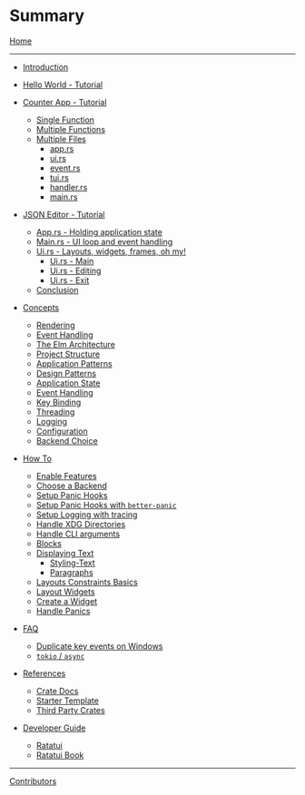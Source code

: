# Summary

[Home](./README.md)

---

- [Introduction](./introduction.md)

- [Hello World - Tutorial](./tutorial/hello-world/README.md)

- [Counter App - Tutorial](./tutorial/counter-app/README.md)

  - [Single Function](./tutorial/counter-app/single-function.md)
  - [Multiple Functions](./tutorial/counter-app/refactor.md)
  - [Multiple Files](./tutorial/counter-app/multiple-files.md)
    - [app.rs](./tutorial/counter-app/app.md)
    - [ui.rs](./tutorial/counter-app/ui.md)
    - [event.rs](./tutorial/counter-app/event.md)
    - [tui.rs](./tutorial/counter-app/tui.md)
    - [handler.rs](./tutorial/counter-app/handler.md)
    - [main.rs](./tutorial/counter-app/main.md)

- [JSON Editor - Tutorial](./tutorial/json-editor/README.md)

  - [App.rs - Holding application state](./tutorial/json-editor/app.md)
  - [Main.rs - UI loop and event handling](./tutorial/json-editor/main.md)
  - [Ui.rs - Layouts, widgets, frames, oh my!](./tutorial/json-editor/ui.md)
    - [Ui.rs - Main](./tutorial/json-editor/ui-main.md)
    - [Ui.rs - Editing](./tutorial/json-editor/ui-editing.md)
    - [Ui.rs - Exit](./tutorial/json-editor/ui-exit.md)
  - [Conclusion](./tutorial/json-editor/closing_thoughts.md)

- [Concepts](./concepts/README.md)

  - [Rendering](./concepts/rendering.md)
  - [Event Handling](./concepts/event_handling.md)
  - [The Elm Architecture](./concepts/the-elm-architecture.md)
  - [Project Structure]()
  - [Application Patterns]()
  - [Design Patterns]()
  - [Application State]()
  - [Event Handling]()
  - [Key Binding]()
  - [Threading]()
  - [Logging]()
  - [Configuration]()
  - [Backend Choice]()

- [How To]()

  - [Enable Features](./how-to/features.md)
  - [Choose a Backend](./how-to/choose-a-backend.md)
  - [Setup Panic Hooks](./how-to/setup-panic-hooks.md)
  - [Setup Panic Hooks with `better-panic`](./how-to/setup-panic-hooks-better-panic.md)
  - [Setup Logging with tracing](./how-to/setup-logging-tracing.md)
  - [Handle XDG Directories](./how-to/handle-xdg-directories.md)
  - [Handle CLI arguments](./how-to/clap.md)
  - [Blocks]()
  - [Displaying Text]()
    - [Styling-Text]()
    - [Paragraphs]()
  - [Layouts Constraints Basics](./how-to/layout-constraints-basics.md)
  - [Layout Widgets]()
  - [Create a Widget]()
  - [Handle Panics]()

- [FAQ](./faq/README.md)

  - [Duplicate key events on Windows](./faq/duplicate-key-events-windows.md)
  - [`tokio` / `async`](./faq/tokio-async.md)

- [References]()

  - [Crate Docs]()
  - [Starter Template]()
  - [Third Party Crates]()

- [Developer Guide]()

  - [Ratatui]()
  - [Ratatui Book](./developer-guide/book.md)

---

[Contributors](contributors.md)
